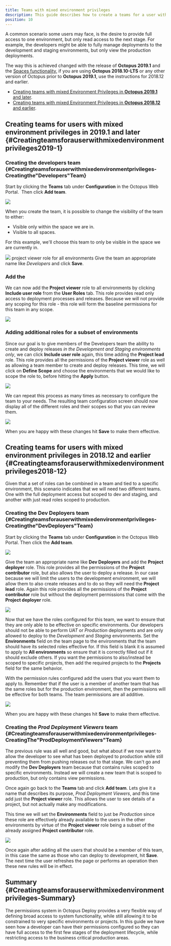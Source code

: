 ```yaml
---
title: Teams with mixed environment privileges
description: This guide describes how to create a teams for a user with mixed environment privileges.
position: 10
---
```


A common scenario some users may face, is the desire to provide full access to one environment, but only read access to the next stage. For example, the developers might be able to fully manage deployments to the development and staging environments, but only view the production deployments.

The way this is achieved changed with the release of **Octopus 2019.1** and the [Spaces functionality](/docs/administration/spaces/index.md), if you are using **Octopus 2018.10-LTS** or any other version of Octopus prior to **Octopus 2019.1**, use the instructions for 2018.12 and earlier.

- [Creating teams with mixed Environment Privileges in **Octopus 2019.1** and later](#Creatingteamsforauserwithmixedenvironmentprivileges2019-1).
- [Creating teams with mixed Environment Privileges in **Octopus 2018.12** and earlier](#Creatingteamsforauserwithmixedenvironmentprivileges2018-12).

## Creating teams for users with mixed environment privileges in 2019.1 and later {#Creatingteamsforauserwithmixedenvironmentprivileges2019-1}

### Creating the developers team {#Creatingteamsforauserwithmixedenvironmentprivileges-Creatingthe&quot;Developers&quot;Team}

Start by clicking the **Teams** tab under **Configuration** in the Octopus Web Portal.  Then click **Add team**.

![](images/add-team.png)

When you create the team, it is possible to change the visibility of the team to either:

 - Visible only within the space we are in.
 - Visible to all spaces.

For this example, we'll choose this team to only be visible in the space we are currently in.

![](images/add-team-detail.png)
project viewer role for all environments
Give the team an appropriate name like *Developers* and click **Save**.

### Add the 

We can now add the **Project viewer** role to all environments by clicking **Include user role** from the **User Roles** tab. This role provides read only access to deployment processes and releases. Because we will not provide any scoping for this role - this role will form the baseline permissions
for this team in any scope.

![](images/add-unscoped-role.png)

### Adding additional roles for a subset of environments

Since our goal is to give members of the Developers team the ability to create and deploy releases _in the Development and Staging environments only_, we can click **Include user role** again, this time adding the **Project lead** role. This role provides all the permissions of the **Project viewer** role as well as allowing a team member to create and deploy releases. This time, we will click on **Define Scope** and choose the environments that we would like to scope the role to, before hitting the **Apply** button.

![](images/define-scope-for-user-role.png)

We can repeat this process as many times as necessary to configure the team to your needs. The resulting team configuration screen should now display all of the different roles and their scopes so that you can review them.

![](images/add-team-with-scoped-roles.png)

When you are happy with these changes hit **Save** to make them effective.

## Creating teams for users with mixed environment privileges in 2018.12 and earlier {#Creatingteamsforauserwithmixedenvironmentprivileges2018-12}

Given that a set of roles can be combined in a team and tied to a specific environment, this scenario indicates that we will need two different teams. One with the full deployment access but scoped to dev and staging, and another with just read roles scoped to production.

### Creating the **Dev Deployers** team {#Creatingteamsforauserwithmixedenvironmentprivileges-Creatingthe&quot;DevDeployers&quot;Team}

Start by clicking the **Teams** tab under **Configuration** in the Octopus Web Portal.  Then click the **Add team**.

![](images/add-team.png)

Give the team an appropriate name like **Dev Deployers** and add the **Project deployer** role. This role provides all the permissions of the **Project contributor** role, but also allows the user to deploy a release. In our case because we will limit the users to the development environment, we will allow them to also create releases and to do so they will need the **Project lead** role. Again this role provides all the permissions of the **Project contributor** role but without the deployment permissions that come with the **Project deployer** role.

![](images/dev-deployers.png)

Now that we have the roles configured for this team, we want to ensure that they are only able to be effective on specific environments. Our developers should not be able to perform *UAT* or *Production* deployments and are only allowed to deploy to the *Development* and *Staging* environments. Set the **Environments** field on the team page to the environments that the team should have its selected roles effective for. If this field is blank it is assumed to apply to **All environments** so ensure that it is correctly filled out if it should exclude others. If you want the permissions to also/instead be scoped to specific projects, then add the required projects to the **Projects** field for the same behavior.

With the permission rules configured add the users that you want them to apply to. Remember that if the user is a member of another team that has the same roles but for the production environment, then the permissions will be effective for both teams. The team permissions are all additive.

![](images/dev-deployers-members.png)

When you are happy with these changes hit **Save** to make them effective.

### Creating the *Prod Deployment Viewers* team {#Creatingteamsforauserwithmixedenvironmentprivileges-CreatingThe&quot;ProdDeploymentViewers&quot;Team}

The previous rule was all well and good, but what about if we now want to allow the developer to see what has been deployed to production while still preventing them from pushing releases out to that stage. We can't go and modify the **Dev Deployers** team because that contains rules scoped to specific environments. Instead we will create a new team that is scoped to production, but only contains view permissions.

Once again go back to the **Teams** tab and click **Add team**. Lets give it a name that describes its purpose, *Prod Deployment Viewers*, and this time add just the **Project viewer** role. This allows the user to see details of a project, but not actually make any modifications.

This time we will set the **Environments** field to just be *Production* since these role are effectively already available to the users in the other environments by virtue of the **Project viewer** role being a subset of the already assigned **Project contributor** role.

![](images/prod-deployment-viewers.png)

Once again after adding all the users that should be a member of this team, in this case the same as those who can deploy to development, hit **Save**. The next time the user refreshes the page or performs an operation then these new rules will be in effect.

## Summary {#Creatingteamsforauserwithmixedenvironmentprivileges-Summary}

The permissions system in Octopus Deploy provides a very flexible way of defining broad access to system functionality, while still allowing it to be constrained to very specific environments or projects. In this guide we have seen how a developer can have their permissions configured so they can have full access to the first few stages of the deployment lifecycle, while restricting access to the business critical production areas.

